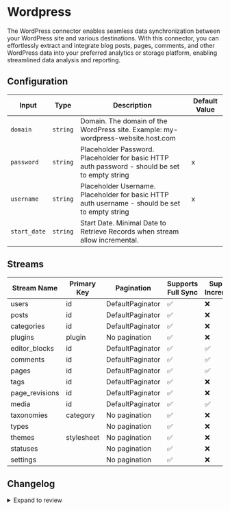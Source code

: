 # Wordpress

The WordPress connector enables seamless data synchronization between your WordPress site and various destinations. With this connector, you can effortlessly extract and integrate blog posts, pages, comments, and other WordPress data into your preferred analytics or storage platform, enabling streamlined data analysis and reporting.

## Configuration

| Input        | Type     | Description                                                                                    | Default Value |
| ------------ | -------- | ---------------------------------------------------------------------------------------------- | ------------- |
| `domain`     | `string` | Domain. The domain of the WordPress site. Example: my-wordpress-website.host.com               |               |
| `password`   | `string` | Placeholder Password. Placeholder for basic HTTP auth password - should be set to empty string | x             |
| `username`   | `string` | Placeholder Username. Placeholder for basic HTTP auth username - should be set to empty string | x             |
| `start_date` | `string` | Start Date. Minimal Date to Retrieve Records when stream allow incremental.                    |               |

## Streams

| Stream Name    | Primary Key | Pagination       | Supports Full Sync | Supports Incremental |
| -------------- | ----------- | ---------------- | ------------------ | -------------------- |
| users          | id          | DefaultPaginator | ✅                 | ❌                   |
| posts          | id          | DefaultPaginator | ✅                 | ❌                   |
| categories     | id          | DefaultPaginator | ✅                 | ❌                   |
| plugins        | plugin      | No pagination    | ✅                 | ❌                   |
| editor_blocks  | id          | DefaultPaginator | ✅                 | ✅                   |
| comments       | id          | DefaultPaginator | ✅                 | ✅                   |
| pages          | id          | DefaultPaginator | ✅                 | ✅                   |
| tags           | id          | DefaultPaginator | ✅                 | ❌                   |
| page_revisions | id          | DefaultPaginator | ✅                 | ❌                   |
| media          | id          | DefaultPaginator | ✅                 | ✅                   |
| taxonomies     | category    | No pagination    | ✅                 | ❌                   |
| types          |             | No pagination    | ✅                 | ❌                   |
| themes         | stylesheet  | No pagination    | ✅                 | ❌                   |
| statuses       |             | No pagination    | ✅                 | ❌                   |
| settings       |             | No pagination    | ✅                 | ❌                   |

## Changelog

<details>
  <summary>Expand to review</summary>

| Version | Date       | Pull Request | Subject                                                                               |
| ------- | ---------- | ------------ | ------------------------------------------------------------------------------------- |
| 0.0.5 | 2024-12-28 | [50763](https://github.com/airbytehq/airbyte/pull/50763) | Update dependencies |
| 0.0.4 | 2024-12-21 | [50361](https://github.com/airbytehq/airbyte/pull/50361) | Update dependencies |
| 0.0.3 | 2024-12-14 | [49743](https://github.com/airbytehq/airbyte/pull/49743) | Update dependencies |
| 0.0.2 | 2024-12-12 | [49433](https://github.com/airbytehq/airbyte/pull/49433) | Update dependencies |
| 0.0.1   | 2024-10-21 | 46378        | Initial release by [@bishalbera](https://github.com/bishalbera) via Connector Builder |

</details>
